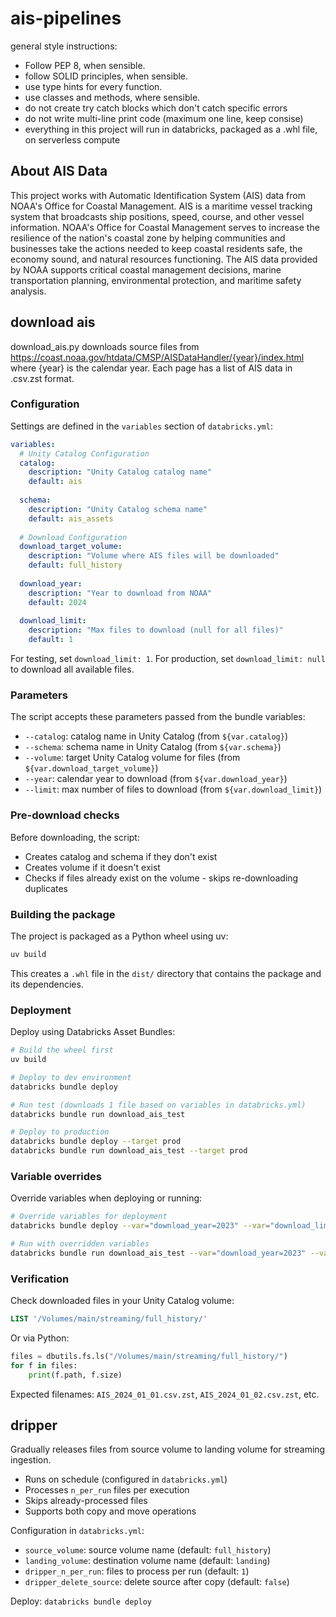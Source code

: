 # ais-pipelines

general style instructions: 

- Follow PEP 8, when sensible.
- follow SOLID principles, when sensible. 
- use type hints for every function. 
- use classes and methods, where sensible. 
- do not create try catch blocks which don't catch specific errors 
- do not write multi-line print code (maximum one line, keep consise)
- everything in this project will run in databricks, packaged as a .whl file, on serverless compute

## About AIS Data

This project works with Automatic Identification System (AIS) data from NOAA's Office for Coastal Management. AIS is a maritime vessel tracking system that broadcasts ship positions, speed, course, and other vessel information. NOAA's Office for Coastal Management serves to increase the resilience of the nation's coastal zone by helping communities and businesses take the actions needed to keep coastal residents safe, the economy sound, and natural resources functioning. The AIS data provided by NOAA supports critical coastal management decisions, marine transportation planning, environmental protection, and maritime safety analysis. 

## download ais

download_ais.py downloads source files from https://coast.noaa.gov/htdata/CMSP/AISDataHandler/{year}/index.html 
where {year} is the calendar year. Each page has a list of AIS data in .csv.zst format.

### Configuration

Settings are defined in the `variables` section of `databricks.yml`:

```yaml
variables:
  # Unity Catalog Configuration
  catalog:
    description: "Unity Catalog catalog name"
    default: ais
  
  schema:
    description: "Unity Catalog schema name"
    default: ais_assets
  
  # Download Configuration
  download_target_volume:
    description: "Volume where AIS files will be downloaded"
    default: full_history
  
  download_year:
    description: "Year to download from NOAA"
    default: 2024
  
  download_limit:
    description: "Max files to download (null for all files)"
    default: 1
```

For testing, set `download_limit: 1`. For production, set `download_limit: null` to download all available files.

### Parameters

The script accepts these parameters passed from the bundle variables:

- `--catalog`: catalog name in Unity Catalog (from `${var.catalog}`)
- `--schema`: schema name in Unity Catalog (from `${var.schema}`)
- `--volume`: target Unity Catalog volume for files (from `${var.download_target_volume}`)
- `--year`: calendar year to download (from `${var.download_year}`)
- `--limit`: max number of files to download (from `${var.download_limit}`)

### Pre-download checks

Before downloading, the script:

* Creates catalog and schema if they don't exist
* Creates volume if it doesn't exist
* Checks if files already exist on the volume - skips re-downloading duplicates

### Building the package

The project is packaged as a Python wheel using uv:

```bash
uv build
```

This creates a `.whl` file in the `dist/` directory that contains the package and its dependencies.

### Deployment

Deploy using Databricks Asset Bundles:

```bash
# Build the wheel first
uv build

# Deploy to dev environment
databricks bundle deploy

# Run test (downloads 1 file based on variables in databricks.yml)
databricks bundle run download_ais_test

# Deploy to production
databricks bundle deploy --target prod
databricks bundle run download_ais_test --target prod
```

### Variable overrides

Override variables when deploying or running:

```bash
# Override variables for deployment
databricks bundle deploy --var="download_year=2023" --var="download_limit=5"

# Run with overridden variables
databricks bundle run download_ais_test --var="download_year=2023" --var="download_limit=5"
```

### Verification

Check downloaded files in your Unity Catalog volume:

```sql
LIST '/Volumes/main/streaming/full_history/'
```

Or via Python:

```python
files = dbutils.fs.ls("/Volumes/main/streaming/full_history/")
for f in files:
    print(f.path, f.size)
```

Expected filenames: `AIS_2024_01_01.csv.zst`, `AIS_2024_01_02.csv.zst`, etc.

## dripper

Gradually releases files from source volume to landing volume for streaming ingestion.

- Runs on schedule (configured in `databricks.yml`)
- Processes `n_per_run` files per execution
- Skips already-processed files
- Supports both copy and move operations

Configuration in `databricks.yml`:
- `source_volume`: source volume name (default: `full_history`)
- `landing_volume`: destination volume name (default: `landing`)
- `dripper_n_per_run`: files to process per run (default: `1`)
- `dripper_delete_source`: delete source after copy (default: `false`)

Deploy: `databricks bundle deploy`
